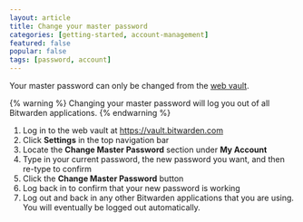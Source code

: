 ```yaml
---
layout: article
title: Change your master password
categories: [getting-started, account-management]
featured: false
popular: false
tags: [password, account]
---
```


Your master password can only be changed from the [web vault](https://vault.bitwarden.com).

{% warning %}
Changing your master password will log you out of all Bitwarden applications.
{% endwarning %}

1. Log in to the web vault at <https://vault.bitwarden.com>
2. Click **Settings** in the top navigation bar
3. Locate the **Change Master Password** section under **My Account**
4. Type in your current password, the new password you want, and then re-type to confirm
5. Click the **Change Master Password** button
6. Log back in to confirm that your new password is working
7. Log out and back in any other Bitwarden applications that you are using. You will eventually be logged out automatically.
